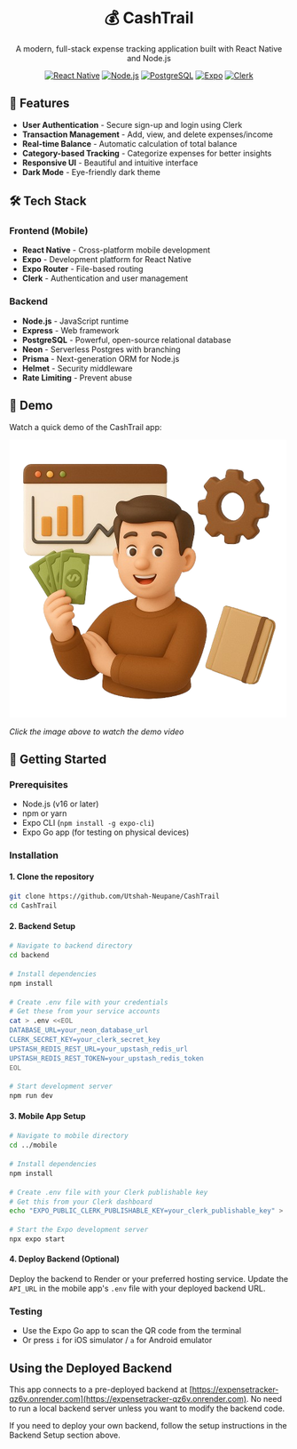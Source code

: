 <div align="center">
  <h1>💰 CashTrail</h1>
  <p>A modern, full-stack expense tracking application built with React Native and Node.js</p>
  
  [![React Native](https://img.shields.io/badge/React_Native-20232A?style=for-the-badge&logo=react&logoColor=61DAFB)](https://reactnative.dev/)
  [![Node.js](https://img.shields.io/badge/Node.js-43853D?style=for-the-badge&logo=node.js&logoColor=white)](https://nodejs.org/)
  [![PostgreSQL](https://img.shields.io/badge/PostgreSQL-316192?style=for-the-badge&logo=postgresql&logoColor=white)](https://www.postgresql.org/)
  [![Expo](https://img.shields.io/badge/Expo-1B1F23?style=for-the-badge&logo=expo&logoColor=white)](https://expo.dev/)
  [![Clerk](https://img.shields.io/badge/Clerk-1A1D24?style=for-the-badge&logo=clerk&logoColor=white)](https://clerk.dev/)

</div>

## 🚀 Features

- **User Authentication** - Secure sign-up and login using Clerk
- **Transaction Management** - Add, view, and delete expenses/income
- **Real-time Balance** - Automatic calculation of total balance
- **Category-based Tracking** - Categorize expenses for better insights
- **Responsive UI** - Beautiful and intuitive interface
- **Dark Mode** - Eye-friendly dark theme

## 🛠 Tech Stack

### Frontend (Mobile)
- **React Native** - Cross-platform mobile development
- **Expo** - Development platform for React Native
- **Expo Router** - File-based routing
- **Clerk** - Authentication and user management

### Backend
- **Node.js** - JavaScript runtime
- **Express** - Web framework
- **PostgreSQL** - Powerful, open-source relational database
- **Neon** - Serverless Postgres with branching
- **Prisma** - Next-generation ORM for Node.js
- **Helmet** - Security middleware
- **Rate Limiting** - Prevent abuse



## 🎥 Demo

Watch a quick demo of the CashTrail app:

[![Expense Tracker Demo](./mobile/assets/images/revenue-i4.png)](https://www.youtube.com/shorts/W3ZHgM-pgpE?feature=share)

*Click the image above to watch the demo video*

## 🚀 Getting Started

### Prerequisites

- Node.js (v16 or later)
- npm or yarn
- Expo CLI (`npm install -g expo-cli`)
- Expo Go app (for testing on physical devices)

### Installation

#### 1. Clone the repository
```bash
git clone https://github.com/Utshah-Neupane/CashTrail
cd CashTrail
```

#### 2. Backend Setup
```bash
# Navigate to backend directory
cd backend

# Install dependencies
npm install

# Create .env file with your credentials
# Get these from your service accounts
cat > .env <<EOL
DATABASE_URL=your_neon_database_url
CLERK_SECRET_KEY=your_clerk_secret_key
UPSTASH_REDIS_REST_URL=your_upstash_redis_url
UPSTASH_REDIS_REST_TOKEN=your_upstash_redis_token
EOL

# Start development server
npm run dev
```

#### 3. Mobile App Setup
```bash
# Navigate to mobile directory
cd ../mobile

# Install dependencies
npm install

# Create .env file with your Clerk publishable key
# Get this from your Clerk dashboard
echo "EXPO_PUBLIC_CLERK_PUBLISHABLE_KEY=your_clerk_publishable_key" > .env

# Start the Expo development server
npx expo start
```

#### 4. Deploy Backend (Optional)
Deploy the backend to Render or your preferred hosting service. Update the `API_URL` in the mobile app's `.env` file with your deployed backend URL.

### Testing
- Use the Expo Go app to scan the QR code from the terminal
- Or press `i` for iOS simulator / `a` for Android emulator

## Using the Deployed Backend

This app connects to a pre-deployed backend at [https://expensetracker-qz6v.onrender.com](https://expensetracker-qz6v.onrender.com). No need to run a local backend server unless you want to modify the backend code.

If you need to deploy your own backend, follow the setup instructions in the Backend Setup section above.

